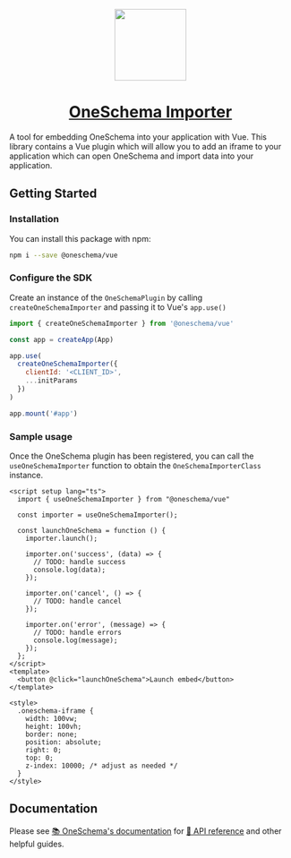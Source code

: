 <p align="center">
  <a href="https://www.oneschema.co/">
    <img src="https://uploads-ssl.webflow.com/62902d243ad8aef519be0d3e/62902d243ad8ae4014be0e97_oneschema-256.png" height="128">
    <h1 align="center">OneSchema Importer</h1>
  </a>
</p>

A tool for embedding OneSchema into your application with Vue. This library contains a Vue plugin which will allow you to add an iframe to your application which can open OneSchema and import data into your application.

## Getting Started

### Installation

You can install this package with npm:

```bash
npm i --save @oneschema/vue
```

### Configure the SDK
Create an instance of the `OneSchemaPlugin` by calling `createOneSchemaImporter` and passing it to Vue's `app.use()`

```javascript
import { createOneSchemaImporter } from '@oneschema/vue'

const app = createApp(App)

app.use(
  createOneSchemaImporter({
    clientId: '<CLIENT_ID>',
    ...initParams
  })
)

app.mount('#app')
```

### Sample usage
Once the OneSchema plugin has been registered, you can call the `useOneSchemaImporter` function to obtain the `OneSchemaImporterClass` instance.

```js-vue
<script setup lang="ts">
  import { useOneSchemaImporter } from "@oneschema/vue"

  const importer = useOneSchemaImporter();

  const launchOneSchema = function () {
    importer.launch();

    importer.on('success', (data) => {
      // TODO: handle success
      console.log(data);
    });

    importer.on('cancel', () => {
      // TODO: handle cancel
    });

    importer.on('error', (message) => {
      // TODO: handle errors
      console.log(message);
    });
  };
</script>
<template>
  <button @click="launchOneSchema">Launch embed</button>
</template>

<style>
  .oneschema-iframe {
    width: 100vw;
    height: 100vh;
    border: none;
    position: absolute;
    right: 0;
    top: 0;
    z-index: 10000; /* adjust as needed */
  }
</style> 
```

## Documentation

Please see [📚 OneSchema's documentation](https://docs.oneschema.co/) for [📒 API reference](https://docs.oneschema.co/docs/vue#api-reference) and other helpful guides.
